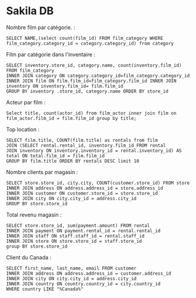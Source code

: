 ﻿# Sakila DB

Nombre film par catégorie. : 

    SELECT NAME,(select count(film_id) FROM film_category WHERE film_category.category_id = category.category_id) from category

Film par catégorie dans l'inventaire : 

    SELECT inventory.store_id, category.name, count(inventory.film_id) FROM film_category 
    INNER JOIN category ON category.category_id=film_category.category_id 
    INNER JOIN film ON film.film_id=film_category.film_id INNER JOIN inventory ON inventory.film_id= film.film_id 
    GROUP BY inventory .store_id, category.name ORDER BY store_id

Acteur par film : 

    Select title, count(actor_id) from film_actor inner join film on film_actor.film_id = film.film_id group by title;

Top location : 

    SELECT film.title, COUNT(film.title) as rentals from film 
    JOIN (SELECT rental.rental_id, inventory.film_id FROM rental 
    JOIN inventory ON inventory.inventory_id = rental.inventory_id) AS total ON total.film_id = film.film_id 
    GROUP BY film.title ORDER BY rentals DESC limit 10

Nombre clients par magasin : 

    SELECT store.store_id, city.city, COUNT(customer.store_id) FROM store 
    INNER JOIN address ON address.address_id = store.address_id 
    INNER JOIN customer ON customer.store_id = store.store_id
    INNER JOIN city ON city.city_id = address.city_id
    GROUP BY store.store_id

Total revenu magasin :

    SELECT store.store_id, sum(payment.amount) FROM rental
    INNER JOIN payment ON payment.rental_id = rental.rental_id
    INNER JOIN staff ON staff.staff_id = rental.staff_id
    INNER JOIN store ON store.store_id = staff.store_id
    group BY store.store_id

Client du Canada : 

    SELECT first_name, last_name, email FROM customer
    INNER JOIN address ON address.address_id = customer.address_id
    INNER JOIN city ON city.city_id = address.city_id
    INNER JOIN country ON country.country_id = city.country_id
    WHERE country LIKE "%Canada%"

